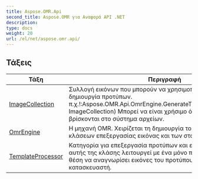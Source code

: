 ```yaml
---
title: Aspose.OMR.Api
second_title: Aspose.OMR για Αναφορά API .NET
description: 
type: docs
weight: 20
url: /el/net/aspose.omr.api/
---
```



## Τάξεις

| Τάξη | Περιγραφή |
| --- | --- |
| [ImageCollection](./imagecollection/) | Συλλογή εικόνων που μπορούν να χρησιμοποιηθούν για τη δημιουργία προτύπων. π.χ.!:Aspose.OMR.Api.OmrEngine.GenerateTemplate(MemoryStream, ImageCollection) Μπορεί να είναι χρήσιμο όταν οι εικόνες σας δεν βρίσκονται στο σύστημα αρχείων. |
| [OmrEngine](./omrengine/) | Η μηχανή OMR. Χειρίζεται τη δημιουργία του προτύπου και των κλάσεων επεξεργασίας εικόνας και των στοιχείων GUI. |
| [TemplateProcessor](./templateprocessor/) | Κατηγορία για επεξεργασία προτύπων και εικόνων.  Κάθε παρουσία αυτής της κλάσης λειτουργεί με ένα μόνο πρότυπο OMR. Είναι σε θέση να αναγνωρίσει εικόνες του προτύπου που καθορίζονται στον κατασκευαστή. |



